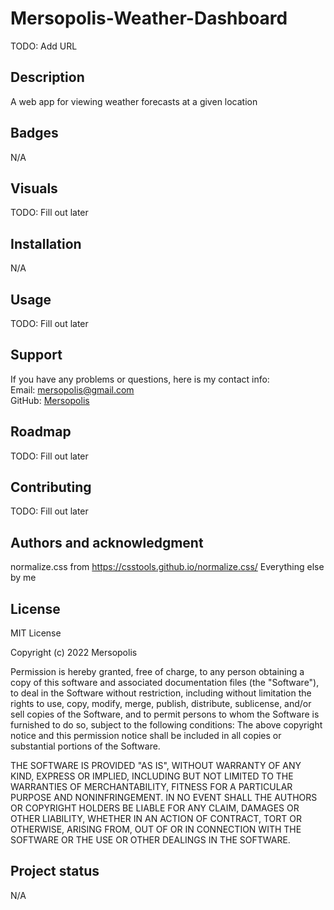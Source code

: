 # Mersopolis-Weather-Dashboard
TODO: Add URL

## Description
A web app for viewing weather forecasts at a given location

## Badges
N/A

## Visuals
TODO: Fill out later

## Installation
N/A

## Usage
TODO: Fill out later

## Support
If you have any problems or questions, here is my contact info:<br/>
Email: [mersopolis@gmail.com](mailto:mersopolis@gmail.com)<br/>
GitHub: [Mersopolis](https://github.com/Mersopolis)

## Roadmap
TODO: Fill out later

## Contributing
TODO: Fill out later

## Authors and acknowledgment
normalize.css from https://csstools.github.io/normalize.css/
Everything else by me

## License
MIT License

Copyright (c) 2022 Mersopolis

Permission is hereby granted, free of charge, to any person obtaining a copy
of this software and associated documentation files (the "Software"), to deal in the Software without restriction, including without limitation the rights to use, copy, modify, merge, publish, distribute, sublicense, and/or sell copies of the Software, and to permit persons to whom the Software is furnished to do so, subject to the following conditions: The above copyright notice and this permission notice shall be included in all copies or substantial portions of the Software.

THE SOFTWARE IS PROVIDED "AS IS", WITHOUT WARRANTY OF ANY KIND, EXPRESS OR IMPLIED, INCLUDING BUT NOT LIMITED TO THE WARRANTIES OF MERCHANTABILITY, FITNESS FOR A PARTICULAR PURPOSE AND NONINFRINGEMENT. IN NO EVENT SHALL THE AUTHORS OR COPYRIGHT HOLDERS BE LIABLE FOR ANY CLAIM, DAMAGES OR OTHER LIABILITY, WHETHER IN AN ACTION OF CONTRACT, TORT OR OTHERWISE, ARISING FROM, OUT OF OR IN CONNECTION WITH THE SOFTWARE OR THE USE OR OTHER DEALINGS IN THE SOFTWARE.

## Project status
N/A